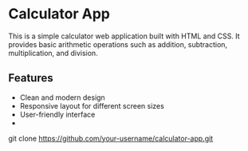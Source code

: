 # Calculator App

This is a simple calculator web application built with HTML and CSS. It provides basic arithmetic operations such as addition, subtraction, multiplication, and division.

## Features

- Clean and modern design
- Responsive layout for different screen sizes
- User-friendly interface
- 
git clone https://github.com/your-username/calculator-app.git 
